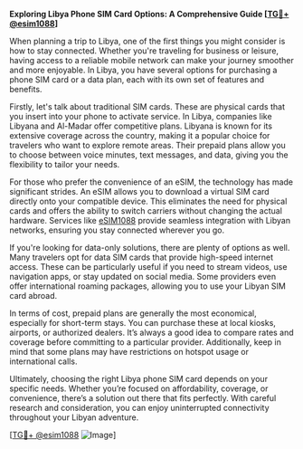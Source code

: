 **Exploring Libya Phone SIM Card Options: A Comprehensive Guide [[TG💪+ @esim1088](https://t.me/s/esim1088)]**

When planning a trip to Libya, one of the first things you might consider is how to stay connected. Whether you're traveling for business or leisure, having access to a reliable mobile network can make your journey smoother and more enjoyable. In Libya, you have several options for purchasing a phone SIM card or a data plan, each with its own set of features and benefits.

Firstly, let's talk about traditional SIM cards. These are physical cards that you insert into your phone to activate service. In Libya, companies like Libyana and Al-Madar offer competitive plans. Libyana is known for its extensive coverage across the country, making it a popular choice for travelers who want to explore remote areas. Their prepaid plans allow you to choose between voice minutes, text messages, and data, giving you the flexibility to tailor your needs. 

For those who prefer the convenience of an eSIM, the technology has made significant strides. An eSIM allows you to download a virtual SIM card directly onto your compatible device. This eliminates the need for physical cards and offers the ability to switch carriers without changing the actual hardware. Services like [eSIM1088](https://t.me/s/esim1088) provide seamless integration with Libyan networks, ensuring you stay connected wherever you go.

If you're looking for data-only solutions, there are plenty of options as well. Many travelers opt for data SIM cards that provide high-speed internet access. These can be particularly useful if you need to stream videos, use navigation apps, or stay updated on social media. Some providers even offer international roaming packages, allowing you to use your Libyan SIM card abroad.

In terms of cost, prepaid plans are generally the most economical, especially for short-term stays. You can purchase these at local kiosks, airports, or authorized dealers. It’s always a good idea to compare rates and coverage before committing to a particular provider. Additionally, keep in mind that some plans may have restrictions on hotspot usage or international calls.

Ultimately, choosing the right Libya phone SIM card depends on your specific needs. Whether you’re focused on affordability, coverage, or convenience, there’s a solution out there that fits perfectly. With careful research and consideration, you can enjoy uninterrupted connectivity throughout your Libyan adventure.

[[TG💪+ @esim1088](https://t.me/s/esim1088) ![Image](https://i.postimg.cc/Y0z9fWf4/image.png)]